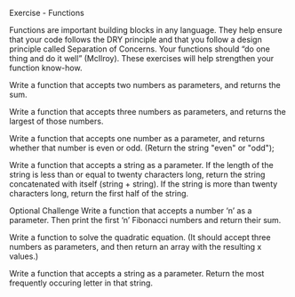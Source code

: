 Exercise - Functions

Functions are important building blocks in any language. They help ensure that your code follows the DRY principle and that you follow a design principle called Separation of Concerns. Your functions should “do one thing and do it well” (McIlroy). These exercises will help strengthen your function know-how.

Write a function that accepts two numbers as parameters, and returns the sum.

Write a function that accepts three numbers as parameters, and returns the largest of those numbers.

Write a function that accepts one number as a parameter, and returns whether that number is even or odd. (Return the string "even" or "odd");

Write a function that accepts a string as a parameter. If the length of the string is less than or equal to twenty characters long, return the string concatenated with itself (string + string). If the string is more than twenty characters long, return the first half of the string.

Optional Challenge
Write a function that accepts a number ‘n’ as a parameter. Then print the first ‘n’ Fibonacci numbers and return their sum.

Write a function to solve the quadratic equation. (It should accept three numbers as parameters, and then return an array with the resulting x values.)

Write a function that accepts a string as a parameter. Return the most frequently occuring letter in that string.